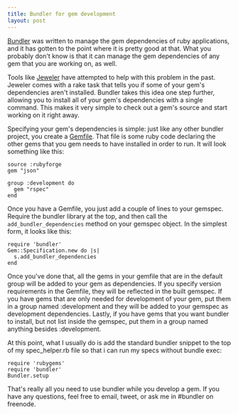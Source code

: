 ```yaml
---
title: Bundler for gem development
layout: post
---
```

[Bundler](http://gembundler.com) was written to manage the gem dependencies of ruby applications, and it has gotten to the point where it is pretty good at that. What you probably don't know is that it can manage the gem dependencies of any gem that you are working on, as well.

Tools like [Jeweler](http://github.com/technicalpickles/jeweler) have attempted to help with this problem in the past. Jeweler comes with a rake task that tells you if some of your gem's dependencies aren't installed. Bundler takes this idea one step further, allowing you to install all of your gem's dependencies with a single command. This makes it very simple to check out a gem's source and start working on it right away.

Specifying your gem's dependencies is simple: just like any other bundler project, you create a [Gemfile](http://gembundler.com/gemfile.html). That file is some ruby code declaring the other gems that you gem needs to have installed in order to run. It will look something like this:

    source :rubyforge
    gem "json"
    
    group :development do
      gem "rspec"
    end

Once you have a Gemfile, you just add a couple of lines to your gemspec. Require the bundler library at the top, and then call the `add_bundler_dependencies` method on your gemspec object. In the simplest form, it looks like this:

    require 'bundler'
    Gem::Specification.new do |s|
      s.add_bundler_dependencies
    end

Once you've done that, all the gems in your gemfile that are in the default group will be added to your gem as dependencies. If you specify version requirements in the Gemfile, they will be reflected in the built gemspec. If you have gems that are only needed for development of your gem, put them in a group named :development and they will be added to your gemspec as development dependencies. Lastly, if you have gems that you want bundler to install, but not list inside the gemspec, put them in a group named anything besides :development.

At this point, what I usually do is add the standard bundler snippet to the top of my spec_helper.rb file so that i can run my specs without bundle exec:

    require 'rubygems'
    require 'bundler'
    Bundler.setup

That's really all you need to use bundler while you develop a gem. If you have any questions, feel free to email, tweet, or ask me in #bundler on freenode.